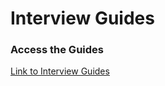 # Interview Guides

### Access the Guides

[Link to Interview Guides](https://drive.google.com/drive/folders/1x8ckSadMMDWum3btgpexdoOhpYXpWasC?usp=sharing)
